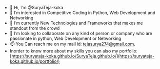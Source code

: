 - 👋 Hi, I’m @SuryaTeja-koka
- 👀 I’m interested in Competitive Coding in Python, Web Development and Networking
- 🌱 I’m currently New Technologies and Frameworks that makes me standout from the crowd
- 💞️ I’m looking to collaborate on any kind of person or company who are passionate in python, Web Development or Networking
- 📫 You Can reach me on my mail id: tejasurya274@gmail.com.
- Inorder to know more about my skills you can also my portfolio: [https://suryateja-koka.github.io/SuryaTeja.github.io/](https://suryateja-koka.github.io/portfolio/)

<!---
SuryaTeja-koka/SuryaTeja-koka is a ✨ special ✨ repository because its `README.md` (this file) appears on your GitHub profile.
You can click the Preview link to take a look at your changes.
--->
